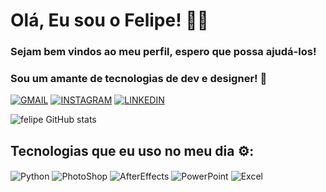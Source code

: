 
# Olá, Eu sou o Felipe! 🙋‍♂️
### Sejam bem vindos ao meu perfil, espero que possa ajudá-los! 
### Sou um amante de tecnologias de dev e designer! 🤯

[![GMAIL](https://img.shields.io/badge/Gmail-D14836?style=for-the-badge&logo=gmail&logoColor=white)]()
[![INSTAGRAM](https://img.shields.io/badge/Instagram-E4405F?style=for-the-badge&logo=instagram&logoColor=white)](https://www.instagram.com/felipe.matheuss)
[![LINKEDIN](https://img.shields.io/badge/LinkedIn-0077B5?style=for-the-badge&logo=linkedin&logoColor=white)](https://www.linkedin.com/in/felipe-matheus-457752186/)

![felipe GitHub stats](https://github-readme-stats.vercel.app/api?username=Felipe-Matheuss&show_icons=tru&theme=dracula)

## Tecnologias que eu uso no meu dia ⚙️:

<div style=display: inline_block><br\>
    <img align="center" alt="Python" src="https://img.shields.io/badge/Python-3776AB?style=for-the-badge&logo=python&logoColor=white" />
    <img align="center" alt="PhotoShop" src="https://aleen42.github.io/badges/src/photoshop.svg" />
    <img align="center" alt="AfterEffects" src="https://aleen42.github.io/badges/src/after_effects.svg" />
     <img align="center" alt="PowerPoint" src="https://img.shields.io/badge/Microsoft_PowerPoint-B7472A?style=for-the-badge&logo=microsoft-powerpoint&logoColor=white" />
     <img align="center" alt="Excel" src="https://img.shields.io/badge/Microsoft_Excel-217346?style=for-the-badge&logo=microsoft-excel&logoColor=white"
    </div>

